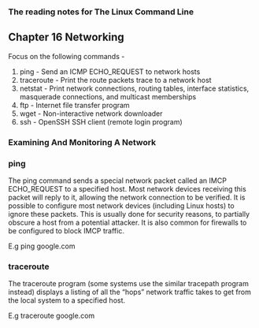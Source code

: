 ### The reading notes for The Linux Command Line


## Chapter 16 Networking
Focus on the following commands - 
1. ping - Send an ICMP ECHO_REQUEST to network hosts
2. traceroute - Print the route packets trace to a network host
3. netstat - Print network connections, routing tables, interface statistics, masquerade connections, and multicast memberships
4. ftp - Internet file transfer program
5. wget - Non-interactive network downloader
6. ssh - OpenSSH SSH client (remote login program)
### Examining And Monitoring A Network
### ping
The ping command sends a special network packet called an IMCP ECHO_REQUEST to a specified host. Most network devices receiving
this packet will reply to it, allowing the network connection to be verified. It is possible to configure most network devices (including Linux hosts) to ignore these packets. This is usually done for security reasons, to partially obscure
a host from a potential attacker. It is also common for firewalls to be configured to block IMCP traffic.

E.g ping google.com

### traceroute
The traceroute program (some systems use the similar tracepath program instead) displays a listing of all the “hops” network traffic takes to get from the local system to a specified host.

E.g traceroute google.com
